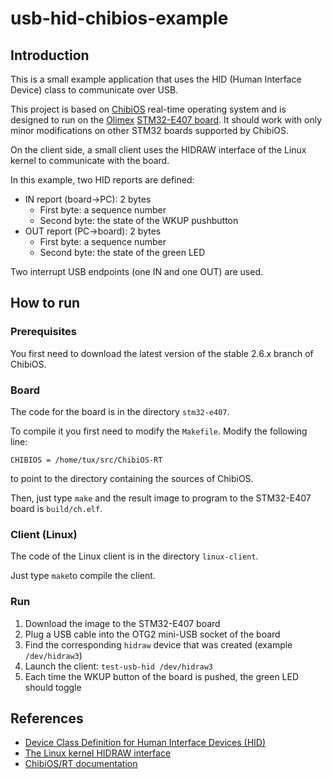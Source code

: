 # usb-hid-chibios-example

## Introduction

This is a small example application that uses the HID (Human Interface
Device) class to communicate over USB.

This project is based on [ChibiOS](http://www.chibios.org) real-time
operating system and is designed to run on the
[Olimex](https://www.olimex.com/)
[STM32-E407 board](https://www.olimex.com/Products/ARM/ST/STM32-E407/open-source-hardware). It
should work with only minor modifications on other STM32 boards
supported by ChibiOS.

On the client side, a small client uses the HIDRAW interface of the
Linux kernel to communicate with the board.

In this example, two HID reports are defined:

* IN report (board->PC): 2 bytes
  * First byte: a sequence number
  * Second byte: the state of the WKUP pushbutton
* OUT report (PC->board): 2 bytes
  * First byte: a sequence number
  * Second byte: the state of the green LED

Two interrupt USB endpoints (one IN and one OUT) are used.

## How to run

### Prerequisites

You first need to download the latest version of the stable 2.6.x
branch of ChibiOS.

### Board

The code for the board is in the directory `stm32-e407`.

To compile it you first need to modify the `Makefile`. Modify the
following line:

```
CHIBIOS = /home/tux/src/ChibiOS-RT
```

to point to the directory containing the sources of ChibiOS.

Then, just type `make` and the result image to program to the
STM32-E407 board is `build/ch.elf`.

### Client (Linux)

The code of the Linux client is in the directory `linux-client`.

Just type `make`to compile the client.

### Run

1. Download the image to the STM32-E407 board
2. Plug a USB cable into the OTG2 mini-USB socket of the board
3. Find the corresponding `hidraw` device that was created (example `/dev/hidraw3`)
4. Launch the client: `test-usb-hid /dev/hidraw3`
5. Each time the WKUP button of the board is pushed, the green LED should toggle

## References

* [Device Class Definition for Human Interface Devices (HID)](http://www.usb.org/developers/hidpage/HID1_11.pdf)
* [The Linux kernel HIDRAW interface](https://www.kernel.org/doc/Documentation/hid/hidraw.txt)
* [ChibiOS/RT documentation](http://chibios.sourceforge.net/html/index.html)
